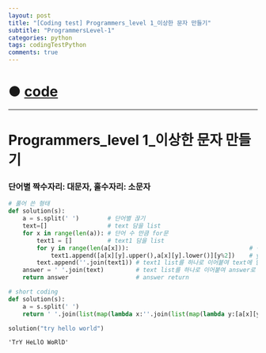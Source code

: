 ```yaml
---
layout: post
title: "[Coding test] Programmers_level 1_이상한 문자 만들기"
subtitle: "ProgrammersLevel-1"
categories: python
tags: codingTestPython
comments: true
---
```


# ● [code](https://github.com/JeongJaeyoung0/coding_test/blob/0bc4f65cedf347fd2a26fcd40ffbd5994e5f112a/210615_Programmers_level%201_%EC%9D%B4%EC%83%81%ED%95%9C%20%EB%AC%B8%EC%9E%90%20%EB%A7%8C%EB%93%A4%EA%B8%B0.ipynb)

***

# Programmers_level 1_이상한 문자 만들기
### 단어별 짝수자리: 대문자, 홀수자리: 소문자


```python
# 풀어 쓴 형태
def solution(s):
    a = s.split(' ')        # 단어별 끊기
    text=[]                 # text 담을 list
    for x in range(len(a)): # 단어 수 만큼 for문
        text1 = []          # text1 담을 list
        for y in range(len(a[x])):                                  # 각 단어의 길이만큼 for문
            text1.append([a[x][y].upper(),a[x][y].lower()][y%2])    # y%2 = 홀, 짝수 구분 / 홀수는 대문자, 짝수는 소문자로 변환 후 text1에 담기
        text.append(''.join(text1)) # text1 list를 하나로 이어붙여 text에 담기
    answer = ' '.join(text)         # text list를 하나로 이어붙여 answer로 담기
    return answer                   # answer return
```


```python
# short coding
def solution(s):
    a = s.split(' ')
    return ' '.join(list(map(lambda x:''.join(list(map(lambda y:[a[x][y].upper(),a[x][y].lower()][y%2],range(len(a[x]))))),range(len(a)))))
```


```python
solution("try hello world")
```




    'TrY HeLlO WoRlD'